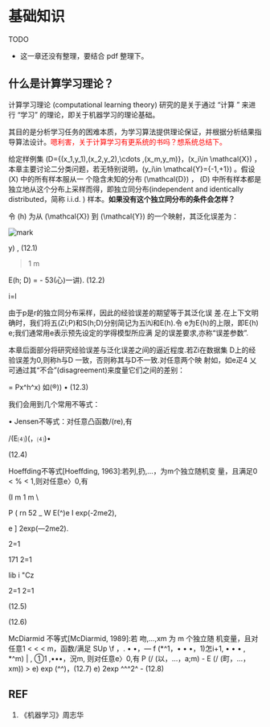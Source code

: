 # 基础知识

TODO

- 这一章还没有整理，要结合 pdf 整理下。

## 什么是计算学习理论？


计算学习理论 (computational learning theory) 研究的是关于通过 “计算 ” 来进行 “学习” 的理论，即关于机器学习的理论基础。

其目的是分析学习任务的困难本质，为学习算法提供理论保证，并根据分析结果指导算法设计。<span style="color:red;">嗯利害，关于计算学习有更系统的书吗？想系统总结下。</span>



给定样例集 \(D=\{(x_1,y_1),(x_2,y_2),\cdots ,(x_m,y_m)\}，\(x_i\in \mathcal{X}\) ，本章主要讨论二分类问题，若无特别说明，\(y_i\in \mathcal{Y}=\{-1,+1\}\) 。假设 \(X\) 中的所有样本服从一 个隐含未知的分布 \(\mathcal{D}\) ， \(D\) 中所有样本都是独立地从这个分布上采样而得，即独立同分布(independent and identically distributed，简称 i.i.d. ) 样本。**如果没有这个独立同分布的条件会怎样？**

令 \(h\) 为从 \(\mathcal{X}\) 到 \(\mathcal{Y}\) 的一个映射，其泛化误差为：


![mark](http://pacdb2bfr.bkt.clouddn.com/blog/image/180727/fljIe55lIA.png?imageslim)

y) , (12.1)

>1 m

E(h; D) = - 53(心)一讲). (12.2)

i=l

由于p是r的独立同分布采样，因此的经验误差的期望等于其泛化误 差.在上下文明确时，我们将五(Zi;P)和S(h;D)分别简记为五㈨和E(h).令 e为E{h)的上限，即E{h) e;我们通常用e表示预先设定的学得模型所应满 足的误差要求,亦称“误差参数”.

本章后面部分将研究经验误差与泛化误差之间的逼近程度.若Zi在数据集 D上的经验误差为0,则称h与D 一致，否则称其与D不一致.对任意两个映 射如，如e疋4 乂可通过其“不合”(disagreement)来度量它们之间的差别：

= Px^h^x) 如(®)) • (12.3)

我们会用到几个常用不等式：

• Jensen不等式：对任意凸函数/(re),有

/(E⑷)(，⑷)•

(12.4)

Hoeffding不等式[Hoeffding, 1963]:若列,扔,…，为m个独立随机变 量，且满足0 < % < 1,则对任意e〉0,有

(I m 1 m \

P ( rn 52 _ W E(^)e I exp(-2me2),

e ] 2exp(—2me2).

2=1

171 2=1

lib i "Cz

2=1 2=1

(12.5)

(12.6)

McDiarmid 不等式[McDiarmid, 1989]:若 吻,...,xm 为 m 个独立随 机变量，且对任意1 < < < m，函数/满足 SUp \f ，. • •，— f (*^1，• • •，1)怎i+1, • • • , *^m) | , ①1 ,•••，況m, 则对任意e〉0,有 P (/ (以，…，a;m) - E (/ (町，…，xm)) > e) exp (^^)，(12.7) e) 2exp ^^^2^ - (12.8)







## REF

1. 《机器学习》周志华
